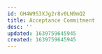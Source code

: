 ```yaml
---
id: GH4W9S3XJg2r8v0LN9mQ2
title: Acceptance Commitment
desc: ''
updated: 1639759645945
created: 1639759645945
---
```


